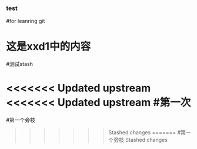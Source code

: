 ### test
#for leanring git

# 这是xxd1中的内容

#测试stash

<<<<<<< Updated upstream
<<<<<<< Updated upstream
#第一次
=======
#第一个旁枝
>>>>>>> Stashed changes
=======
#第一个旁枝
>>>>>>> Stashed changes
